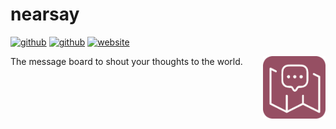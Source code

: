 # nearsay

[![github](https://img.shields.io/badge/-nearsay-%23181717?logo=github)](https://github.com/troylu8/nearsay)
[![github](https://img.shields.io/badge/-nearsay--server-%23181717?logo=github)](https://github.com/troylu8/nearsay-server)
[![website](https://img.shields.io/badge/-troylu.com-purple)](https://www.troylu.com)

<img src="readme-resources/nearsay-icon.png" alt="nearsay icon" width="100" align="right" /> 

The message board to shout your thoughts to the world.
